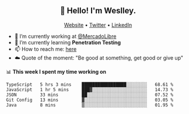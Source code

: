 <h2 align="center">👋 Hello! I'm Weslley.</h2>
<p align="center">
  <a href="http://weslleyneri.com.br">Website</a> •
  <a href="https://twitter.com/Weslley_Neri">Twitter</a> •
  <a href="https://www.linkedin.com/in/weslley-neri-3658908b">LinkedIn</a>
</p>


- 🔭 I’m currently working at [@MercadoLibre](https://github.com/mercadolibre)
- 🌱 I’m currently learning **Penetration Testing**
- 📫 How to reach me: [here](mailto:weslley39@gmail.com)
- ☁️ Quote of the moment: "Be good at something, get good or give up"

📊 **This week I spent my time working on**
<!--START_SECTION:waka-->
```text
TypeScript   5 hrs 3 mins    █████████████████░░░░░░░░   68.61 % 
JavaScript   1 hr 5 mins     ███▓░░░░░░░░░░░░░░░░░░░░░   14.73 % 
JSON         33 mins         ██░░░░░░░░░░░░░░░░░░░░░░░   07.52 % 
Git Config   13 mins         ▓░░░░░░░░░░░░░░░░░░░░░░░░   03.05 % 
Java         8 mins          ▒░░░░░░░░░░░░░░░░░░░░░░░░   01.95 % 
```
<!--END_SECTION:waka-->

<!-- Inspired by https://github.com/gruselhaus/gruselhaus -->